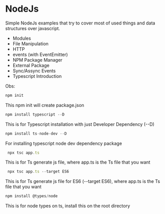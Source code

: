 # NodeJs

Simple NodeJs examples that try to cover most of used things and data structures over javascript.

- Modules
- File Manipulation
- HTTP
- events (with EventEmitter)
- NPM Package Manager
- External Package
- Sync/Assync Events
- Typescript Introduction


Obs:

```javascript 
npm init
```
This npm init will create package.json

```javascript 
npm install typescript --D
```
This is for Typescript installation with just Developer Dependency (--D)

```javascript 
npm install ts-node-dev --D
```
For installing typescript node dev dependency package

```javascript 
 npx tsc app.ts 
```
This is for Ts generate js file, where app.ts is the Ts file that you want

```javascript 
 npx tsc app.ts --target ES6
```
This is for Ts generate js file for ES6 (--target ES6), where app.ts is the Ts file that you want


```javascript 
npm install @types/node
```
This is for node types on ts, install this on the root directory
